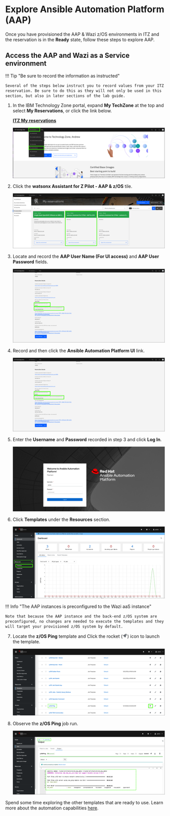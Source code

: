 # Explore Ansible Automation Platform (AAP)
Once you have provisioned the AAP & Wazi z/OS environments in ITZ and the reservation is in the **Ready** state, follow these steps to explore AAP. 

## Access the AAP and Wazi as a Service environment

!!! Tip "Be sure to record the information as instructed"

    Several of the steps below instruct you to record values from your ITZ reservation. Be sure to do this as they will not only be used in this section, but also in later sections of the lab guide.

1. In the IBM Technology Zone portal, expand **My TechZone** at the top and select **My Reservations**, or click the link below.

     <a href="https://techzone.ibm.com/my/reservations" target="_blank">**ITZ My reservations**</a>
   
    ![](_attachments/itzMyReservations0.png)

2. Click the **watsonx Assistant for Z Pilot - AAP & z/OS** tile.

    ![](_attachments/itzMyReservations5.png)

3. Locate and record the  **AAP User Name (For UI access)** and **AAP User Password** fields.

    ![](_attachments/itzAAPReservation0.png)

4. Record and then click the **Ansible Automation Platform UI** link.

    ![](_attachments/itzAAPReservation1.png)

5. Enter the **Username** and **Password** recorded in step 3 and click **Log In**.

    ![](_attachments/aapLogin.png)

6. Click **Templates** under the **Resources** section.

    ![](_attachments/aapTemplatesMenu.png)

!!! Info "The AAP instances is preconfigured to the Wazi aaS instance"

    Note that because the AAP instance and the back-end z/OS system are preconfigured, no changes are needed to execute the templates and they will target your provisioned z/OS system by default.

7. Locate the **z/OS Ping** template and Click the rocket (![](_attachments/rocketIcon.png)) icon to launch the template. 

    ![](_attachments/launchzOSPing.png)

8. Observe the **z/OS Ping** job run.

    ![](_attachments/zOSpingJob.png)

Spend some time exploring the other templates that are ready to use. Learn more about the automation capabilities <a href="https://ibm.ent.box.com/v/ansible4zos-demo-guide" target="_blank">here</a>.
